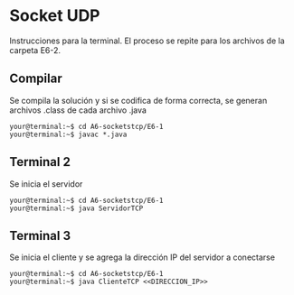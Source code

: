 # Socket UDP

Instrucciones para la terminal. El proceso se repite para los archivos de la carpeta E6-2.

## Compilar
Se compila la solución y si se codifica de forma correcta, se generan archivos .class de cada archivo .java
```console
your@terminal:~$ cd A6-socketstcp/E6-1
your@terminal:~$ javac *.java
```

## Terminal 2
Se inicia el servidor
```console
your@terminal:~$ cd A6-socketstcp/E6-1
your@terminal:~$ java ServidorTCP
```

## Terminal 3
Se inicia el cliente y se agrega la dirección IP del servidor a conectarse
```console
your@terminal:~$ cd A6-socketstcp/E6-1
your@terminal:~$ java ClienteTCP <<DIRECCION_IP>>
```
